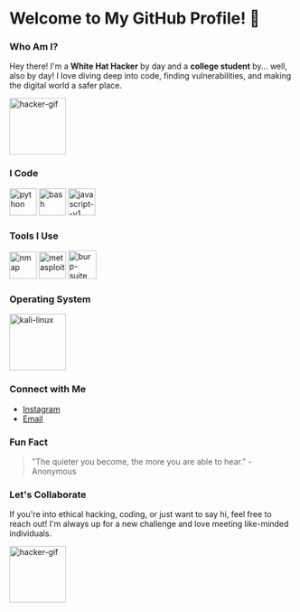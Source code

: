 # Welcome to My GitHub Profile! 👾

### Who Am I?
Hey there! I'm a **White Hat Hacker** by day and a **college student** by... well, also by day! I love diving deep into code, finding vulnerabilities, and making the digital world a safer place.

<img width="100" height="100" src="https://i.gifer.com/3Pqq.gif" alt="hacker-gif"/>

### I Code 
<img width="48" height="48" src="https://img.icons8.com/fluency/48/python.png" alt="python"/> <img width="48" height="48" src="https://img.icons8.com/fluency/48/bash.png" alt="bash"/> <img width="48" height="48" src="https://img.icons8.com/color/48/javascript--v1.png" alt="javascript--v1"/>

### Tools I Use 
<img width="48" height="48" src="https://img.icons8.com/color/48/nmap.png" alt="nmap"/> <img width="48" height="48" src="https://img.icons8.com/fluency/48/metasploit.png" alt="metasploit"/> <img width="50" height="50" src="https://img.icons8.com/ios-filled/50/burp-suite.png" alt="burp-suite"/>

### Operating System
<img width="100" height="100" src="https://img.icons8.com/plasticine/100/kali-linux.png" alt="kali-linux"/> 

### Connect with Me
- [Instagram](https://www.instagram.com)
- [Email](mailto:aswinsriram80@gmail.com)

### Fun Fact
> "The quieter you become, the more you are able to hear." - Anonymous

### Let's Collaborate
If you're into ethical hacking, coding, or just want to say hi, feel free to reach out! I'm always up for a new challenge and love meeting like-minded individuals.

<img width="100" height="100" src="https://i.gifer.com/origin/84/84d79f587caeee69caf306386ec3527d_w200.gif" alt="hacker-gif"/>
